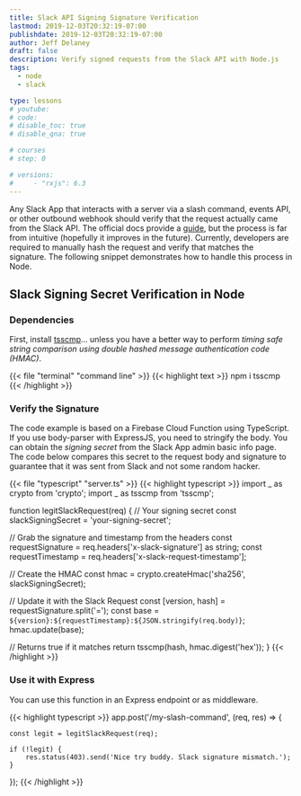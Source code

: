 ```yaml
---
title: Slack API Signing Signature Verification
lastmod: 2019-12-03T20:32:19-07:00
publishdate: 2019-12-03T20:32:19-07:00
author: Jeff Delaney
draft: false
description: Verify signed requests from the Slack API with Node.js
tags:
  - node
  - slack

type: lessons
# youtube:
# code:
# disable_toc: true
# disable_qna: true

# courses
# step: 0

# versions:
#     - "rxjs": 6.3
---
```


Any Slack App that interacts with a server via a slash command, events API, or
other outbound webhook should verify that the request actually came from the
Slack API. The official docs provide a
[guide](https://api.slack.com/docs/verifying-requests-from-slack#a_recipe_for_security),
but the process is far from intuitive (hopefully it improves in the future).
Currently, developers are required to manually hash the request and verify that
matches the signature. The following snippet demonstrates how to handle this
process in Node.

## Slack Signing Secret Verification in Node

### Dependencies

First, install [tsscmp](https://www.npmjs.com/package/tsscmp)... unless you have
a better way to perform _timing safe string comparison using double hashed
message authentication code (HMAC)_.

{{< file "terminal" "command line" >}} {{< highlight text >}} npm i tsscmp
{{< /highlight >}}

### Verify the Signature

The code example is based on a Firebase Cloud Function using TypeScript. If you
use body-parser with ExpressJS, you need to stringify the body. You can obtain
the _signing secret_ from the Slack App admin basic info page. The code below
compares this secret to the request body and signature to guarantee that it was
sent from Slack and not some random hacker.

{{< file "typescript" "server.ts" >}} {{< highlight typescript >}} import _ as
crypto from 'crypto'; import _ as tsscmp from 'tsscmp';

function legitSlackRequest(req) { // Your signing secret const
slackSigningSecret = 'your-signing-secret';

// Grab the signature and timestamp from the headers const requestSignature =
req.headers['x-slack-signature'] as string; const requestTimestamp =
req.headers['x-slack-request-timestamp'];

// Create the HMAC const hmac = crypto.createHmac('sha256', slackSigningSecret);

// Update it with the Slack Request const [version, hash] =
requestSignature.split('='); const base =
`${version}:${requestTimestamp}:${JSON.stringify(req.body)}`; hmac.update(base);

// Returns true if it matches return tsscmp(hash, hmac.digest('hex')); }
{{< /highlight >}}

### Use it with Express

You can use this function in an Express endpoint or as middleware.

{{< highlight typescript >}} app.post('/my-slash-command', (req, res) => {

    const legit = legitSlackRequest(req);

    if (!legit) {
        res.status(403).send('Nice try buddy. Slack signature mismatch.');
    }

}); {{< /highlight >}}
